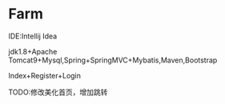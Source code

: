 # Farm
IDE:Intellij Idea

jdk1.8+Apache Tomcat9+Mysql,Spring+SpringMVC+Mybatis,Maven,Bootstrap

Index+Register+Login

TODO:修改美化首页，增加跳转
